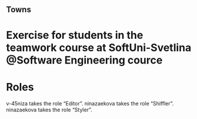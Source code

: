 ## Towns
# Exercise for students in the teamwork course at SoftUni-Svetlina @Software Engineering cource

# Roles
  v-45niza takes the role “Editor”.
  ninazaekova takes the role “Shiffler”.
  ninazaekova takes the role “Styler”.
